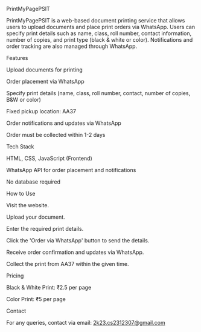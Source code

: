 PrintMyPagePSIT

PrintMyPagePSIT is a web-based document printing service that allows users to upload documents and place print orders via WhatsApp. Users can specify print details such as name, class, roll number, contact information, number of copies, and print type (black & white or color). Notifications and order tracking are also managed through WhatsApp.

Features

Upload documents for printing

Order placement via WhatsApp

Specify print details (name, class, roll number, contact, number of copies, B&W or color)

Fixed pickup location: AA37

Order notifications and updates via WhatsApp

Order must be collected within 1-2 days

Tech Stack

HTML, CSS, JavaScript (Frontend)

WhatsApp API for order placement and notifications

No database required

How to Use

Visit the website.

Upload your document.

Enter the required print details.

Click the 'Order via WhatsApp' button to send the details.

Receive order confirmation and updates via WhatsApp.

Collect the print from AA37 within the given time.

Pricing

Black & White Print: ₹2.5 per page

Color Print: ₹5 per page

Contact

For any queries, contact via email: 2k23.cs2312307@gmail.com

